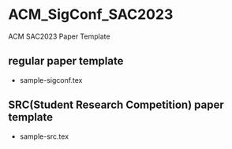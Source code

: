 # ACM_SigConf_SAC2023
ACM SAC2023 Paper Template

## regular paper template
- sample-sigconf.tex

## SRC(Student Research Competition) paper template
- sample-src.tex

